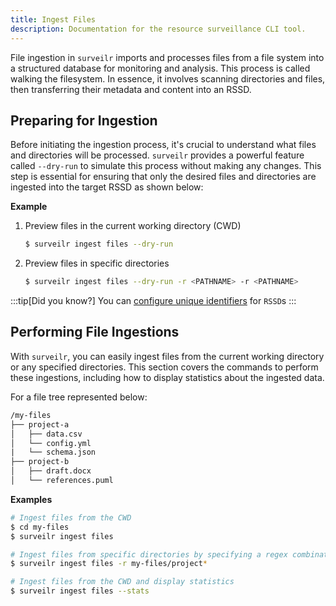 ```yaml
---
title: Ingest Files
description: Documentation for the resource surveillance CLI tool.
---
```


File ingestion in `surveilr` imports and processes files from a file system into
a structured database for monitoring and analysis. This process is called
walking the filesystem. In essence, it involves scanning directories and files,
then transferring their metadata and content into an RSSD.

## Preparing for Ingestion

Before initiating the ingestion process, it's crucial to understand what files
and directories will be processed. `surveilr` provides a powerful feature called
`--dry-run` to simulate this process without making any changes. This step is
essential for ensuring that only the desired files and directories are ingested
into the target RSSD as shown below:

**Example**

1. Preview files in the current working directory (CWD)

   ```bash
   $ surveilr ingest files --dry-run
   ```

2. Preview files in specific directories

   ```bash
   $ surveilr ingest files --dry-run -r <PATHNAME> -r <PATHNAME>
   ```

:::tip[Did you know?] 
You can [configure unique identifiers](/docs/core/concepts/resource-surveillance#configuring-unique-identifiers-for-rssd-databases)
for `RSSD`s 
:::

## Performing File Ingestions

With `surveilr`, you can easily ingest files from the current working directory
or any specified directories. This section covers the commands to perform these
ingestions, including how to display statistics about the ingested data.

For a file tree represented below:

```txt
/my-files
├── project-a
│   ├── data.csv
│   └── config.yml
|   └── schema.json
├── project-b
│   ├── draft.docx
│   └── references.puml
```

**Examples**

```bash
# Ingest files from the CWD
$ cd my-files
$ surveilr ingest files

# Ingest files from specific directories by specifying a regex combination
$ surveilr ingest files -r my-files/project*

# Ingest files from the CWD and display statistics
$ surveilr ingest files --stats
```
